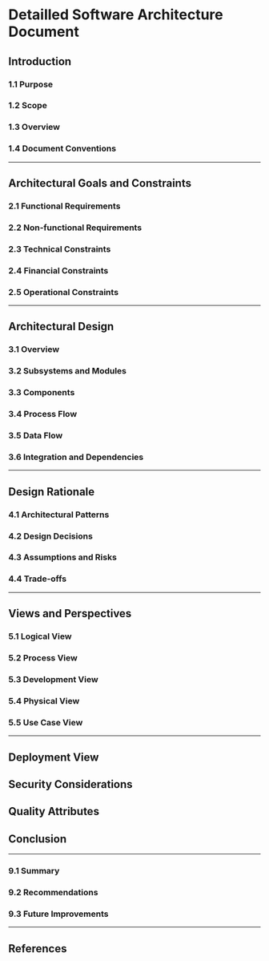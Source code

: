 # Detailled Software Architecture Document

## Introduction

### 1.1 Purpose

### 1.2 Scope

### 1.3 Overview

### 1.4 Document Conventions

---

## Architectural Goals and Constraints

### 2.1 Functional Requirements

### 2.2 Non-functional Requirements

### 2.3 Technical Constraints

### 2.4 Financial Constraints

### 2.5 Operational Constraints

---

## Architectural Design

### 3.1 Overview

### 3.2 Subsystems and Modules

### 3.3 Components

### 3.4 Process Flow

### 3.5 Data Flow

### 3.6 Integration and Dependencies

---

## Design Rationale

### 4.1 Architectural Patterns

### 4.2 Design Decisions

### 4.3 Assumptions and Risks

### 4.4 Trade-offs

---

## Views and Perspectives

### 5.1 Logical View

### 5.2 Process View

### 5.3 Development View

### 5.4 Physical View

### 5.5 Use Case View

---

## Deployment View

## Security Considerations

## Quality Attributes

## Conclusion

---

### 9.1 Summary

### 9.2 Recommendations

### 9.3 Future Improvements

---

## References
